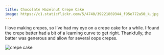 ```yaml
---
title: Chocolate Hazelnut Crepe Cake
image: https://c1.staticflickr.com/5/4740/39221869344_f95e772a50_k.jpg
---
```


I love making crepes, so I’ve had my eye on a crepe cake for a while. I found the crepe batter had a bit of a learning curve to get right. Thankfully, the batter was generous and allow for several oops crepes.

<img src="https://c1.staticflickr.com/5/4740/39221869344_f95e772a50_k.jpg" alt="crepe cake" />
